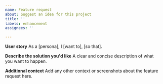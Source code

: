 ```yaml
---
name: Feature request
about: Suggest an idea for this project
title: ''
labels: enhancement
assignees: ''

---
```


**User story**
As a [persona], I [want to], [so that].

**Describe the solution you'd like**
A clear and concise description of what you want to happen.

**Additional context**
Add any other context or screenshots about the feature request here.
